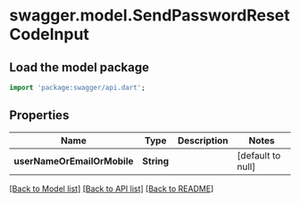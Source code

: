 # swagger.model.SendPasswordResetCodeInput

## Load the model package
```dart
import 'package:swagger/api.dart';
```

## Properties
Name | Type | Description | Notes
------------ | ------------- | ------------- | -------------
**userNameOrEmailOrMobile** | **String** |  | [default to null]

[[Back to Model list]](../README.md#documentation-for-models) [[Back to API list]](../README.md#documentation-for-api-endpoints) [[Back to README]](../README.md)


